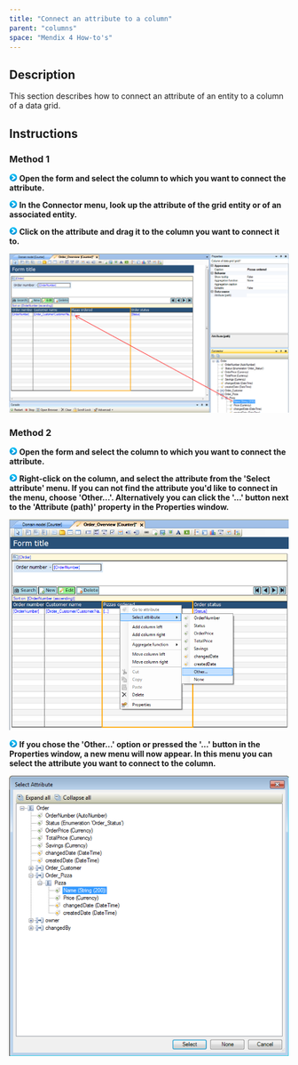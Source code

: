```yaml
---
title: "Connect an attribute to a column"
parent: "columns"
space: "Mendix 4 How-to's"
---
```

## Description

This section describes how to connect an attribute of an entity to a column of a data grid.

## Instructions

### Method 1

![](attachments/819203/917932.png) **Open the form and select the column to which you want to connect the attribute.**

![](attachments/819203/917932.png) **In the Connector menu, look up the attribute of the grid entity or of an associated entity.**

![](attachments/819203/917932.png) **Click on the attribute and drag it to the column you want to connect it to.**

![](attachments/2621557/2752609.png)

### Method 2

![](attachments/819203/917932.png) **Open the form and select the column to which you want to connect the attribute.**

![](attachments/819203/917932.png) **Right-click on the column, and select the attribute from the 'Select attribute' menu. If you can not find the attribute you'd like to connect in the menu, choose 'Other...'. Alternatively you can click the '...' button next to the 'Attribute (path)' property in the Properties window.**

![](attachments/2621557/2752606.png)

![](attachments/819203/917932.png) **If you chose the 'Other...' option or pressed the '...' button in the Properties window, a new menu will now appear. In this menu you can select the attribute you want to connect to the column.**

![](attachments/2621557/2752607.png)
